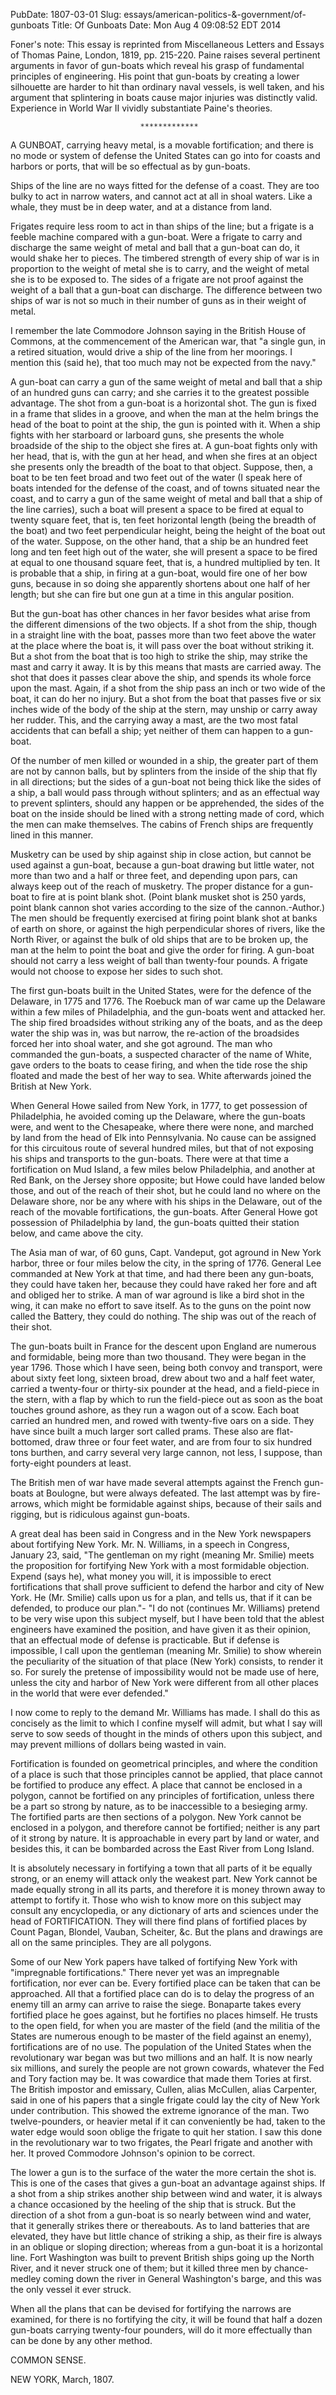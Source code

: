 PubDate: 1807-03-01
Slug: essays/american-politics-&-government/of-gunboats
Title: Of Gunboats
Date: Mon Aug  4 09:08:52 EDT 2014

   Foner's note: This essay is reprinted from Miscellaneous Letters and
   Essays of Thomas Paine, London, 1819, pp. 215-220. Paine raises several
   pertinent arguments in favor of gun-boats which reveal his grasp of
   fundamental principles of engineering. His point that gun-boats by
   creating a lower silhouette are harder to hit than ordinary naval vessels,
   is well taken, and his argument that splintering in boats cause major
   injuries was distinctly valid. Experience in World War II vividly
   substantiate Paine's theories. 

                                 *************

   A GUNBOAT, carrying heavy metal, is a movable fortification; and there is
   no mode or system of defense the United States can go into for coasts and
   harbors or ports, that will be so effectual as by gun-boats.

   Ships of the line are no ways fitted for the defense of a coast. They are
   too bulky to act in narrow waters, and cannot act at all in shoal waters.
   Like a whale, they must be in deep water, and at a distance from land.

   Frigates require less room to act in than ships of the line; but a frigate
   is a feeble machine compared with a gun-boat. Were a frigate to carry and
   discharge the same weight of metal and ball that a gun-boat can do, it
   would shake her to pieces. The timbered strength of every ship of war is
   in proportion to the weight of metal she is to carry, and the weight of
   metal she is to be exposed to. The sides of a frigate are not proof
   against the weight of a ball that a gun-boat can discharge. The difference
   between two ships of war is not so much in their number of guns as in
   their weight of metal.

   I remember the late Commodore Johnson saying in the British House of
   Commons, at the commencement of the American war, that "a single gun, in a
   retired situation, would drive a ship of the line from her moorings. I
   mention this (said he), that too much may not be expected from the navy."

   A gun-boat can carry a gun of the same weight of metal and ball that a
   ship of an hundred guns can carry; and she carries it to the greatest
   possible advantage. The shot from a gun-boat is a horizontal shot. The gun
   is fixed in a frame that slides in a groove, and when the man at the helm
   brings the head of the boat to point at the ship, the gun is pointed with
   it. When a ship fights with her starboard or larboard guns, she presents
   the whole broadside of the ship to the object she fires at. A gun-boat
   fights only with her head, that is, with the gun at her head, and when she
   fires at an object she presents only the breadth of the boat to that
   object. Suppose, then, a boat to be ten feet broad and two feet out of the
   water (I speak here of boats intended for the defense of the coast, and of
   towns situated near the coast, and to carry a gun of the same weight of
   metal and ball that a ship of the line carries), such a boat will present
   a space to be fired at equal to twenty square feet, that is, ten feet
   horizontal length (being the breadth of the boat) and two feet
   perpendicular height, being the height of the boat out of the water.
   Suppose, on the other hand, that a ship be an hundred feet long and ten
   feet high out of the water, she will present a space to be fired at equal
   to one thousand square feet, that is, a hundred multiplied by ten. It is
   probable that a ship, in firing at a gun-boat, would fire one of her bow
   guns, because in so doing she apparently shortens about one half of her
   length; but she can fire but one gun at a time in this angular position.

   But the gun-boat has other chances in her favor besides what arise from
   the different dimensions of the two objects. If a shot from the ship,
   though in a straight line with the boat, passes more than two feet above
   the water at the place where the boat is, it will pass over the boat
   without striking it. But a shot from the boat that is too high to strike
   the ship, may strike the mast and carry it away. It is by this means that
   masts are carried away. The shot that does it passes clear above the ship,
   and spends its whole force upon the mast. Again, if a shot from the ship
   pass an inch or two wide of the boat, it can do her no injury. But a shot
   from the boat that passes five or six inches wide of the body of the ship
   at the stern, may unship or carry away her rudder. This, and the carrying
   away a mast, are the two most fatal accidents that can befall a ship; yet
   neither of them can happen to a gun-boat.

   Of the number of men killed or wounded in a ship, the greater part of them
   are not by cannon balls, but by splinters from the inside of the ship that
   fly in all directions; but the sides of a gun-boat not being thick like
   the sides of a ship, a ball would pass through without splinters; and as
   an effectual way to prevent splinters, should any happen or be
   apprehended, the sides of the boat on the inside should be lined with a
   strong netting made of cord, which the men can make themselves. The cabins
   of French ships are frequently lined in this manner.

   Musketry can be used by ship against ship in close action, but cannot be
   used against a gun-boat, because a gun-boat drawing but little water, not
   more than two and a half or three feet, and depending upon pars, can
   always keep out of the reach of musketry. The proper distance for a
   gun-boat to fire at is point blank shot. (Point blank musket shot is 250
   yards, point blank cannon shot varies according to the size of the
   cannon.-Author.) The men should be frequently exercised at firing point
   blank shot at banks of earth on shore, or against the high perpendicular
   shores of rivers, like the North River, or against the bulk of old ships
   that are to be broken up, the man at the helm to point the boat and give
   the order for firing. A gun-boat should not carry a less weight of ball
   than twenty-four pounds. A frigate would not choose to expose her sides to
   such shot.

   The first gun-boats built in the United States, were for the defence of
   the Delaware, in 1775 and 1776. The Roebuck man of war came up the
   Delaware within a few miles of Philadelphia, and the gun-boats went and
   attacked her. The ship fired broadsides without striking any of the boats,
   and as the deep water the ship was in, was but narrow, the re-action of
   the broadsides forced her into shoal water, and she got aground. The man
   who commanded the gun-boats, a suspected character of the name of White,
   gave orders to the boats to cease firing, and when the tide rose the ship
   floated and made the best of her way to sea. White afterwards joined the
   British at New York.

   When General Howe sailed from New York, in 1777, to get possession of
   Philadelphia, he avoided coming up the Delaware, where the gun-boats were,
   and went to the Chesapeake, where there were none, and marched by land
   from the head of Elk into Pennsylvania. No cause can be assigned for this
   circuitous route of several hundred miles, but that of not exposing his
   ships and transports to the gun-boats. There were at that time a
   fortification on Mud Island, a few miles below Philadelphia, and another
   at Red Bank, on the Jersey shore opposite; but Howe could have landed
   below those, and out of the reach of their shot, but he could land no
   where on the Delaware shore, nor be any where with his ships in the
   Delaware, out of the reach of the movable fortifications, the gun-boats.
   After General Howe got possession of Philadelphia by land, the gun-boats
   quitted their station below, and came above the city.

   The Asia man of war, of 60 guns, Capt. Vandeput, got aground in New York
   harbor, three or four miles below the city, in the spring of 1776. General
   Lee commanded at New York at that time, and had there been any gun-boats,
   they could have taken her, because they could have raked her fore and aft
   and obliged her to strike. A man of war aground is like a bird shot in the
   wing, it can make no effort to save itself. As to the guns on the point
   now called the Battery, they could do nothing. The ship was out of the
   reach of their shot.

   The gun-boats built in France for the descent upon England are numerous
   and formidable, being more than two thousand. They were began in the year
   1796. Those which I have seen, being both convoy and transport, were about
   sixty feet long, sixteen broad, drew about two and a half feet water,
   carried a twenty-four or thirty-six pounder at the head, and a field-piece
   in the stern, with a flap by which to run the field-piece out as soon as
   the boat touches ground ashore, as they run a wagon out of a scow. Each
   boat carried an hundred men, and rowed with twenty-five oars on a side.
   They have since built a much larger sort called prams. These also are
   flat-bottomed, draw three or four feet water, and are from four to six
   hundred tons burthen, and carry several very large cannon, not less, I
   suppose, than forty-eight pounders at least.

   The British men of war have made several attempts against the French
   gun-boats at Boulogne, but were always defeated. The last attempt was by
   fire-arrows, which might be formidable against ships, because of their
   sails and rigging, but is ridiculous against gun-boats.

   A great deal has been said in Congress and in the New York newspapers
   about fortifying New York. Mr. N. Williams, in a speech in Congress,
   January 23, said, "The gentleman on my right (meaning Mr. Smilie) meets
   the proposition for fortifying New York with a most formidable objection.
   Expend (says he), what money you will, it is impossible to erect
   fortifications that shall prove sufficient to defend the harbor and city
   of New York. He (Mr. Smilie) calls upon us for a plan, and tells us, that
   if it can be defended, to produce our plan."- "I do not (continues Mr.
   Williams) pretend to be very wise upon this subject myself, but I have
   been told that the ablest engineers have examined the position, and have
   given it as their opinion, that an effectual mode of defense is
   practicable. But if defense is impossible, I call upon the gentleman
   (meaning Mr. Smilie) to show wherein the peculiarity of the situation of
   that place (New York) consists, to render it so. For surely the pretense
   of impossibility would not be made use of here, unless the city and harbor
   of New York were different from all other places in the world that were
   ever defended."

   I now come to reply to the demand Mr. Williams has made. I shall do this
   as concisely as the limit to which I confine myself will admit, but what I
   say will serve to sow seeds of thought in the minds of others upon this
   subject, and may prevent millions of dollars being wasted in vain.

   Fortification is founded on geometrical principles, and where the
   condition of a place is such that those principles cannot be applied, that
   place cannot be fortified to produce any effect. A place that cannot be
   enclosed in a polygon, cannot be fortified on any principles of
   fortification, unless there be a part so strong by nature, as to be
   inaccessible to a besieging army. The fortified parts are then sections of
   a polygon. New York cannot be enclosed in a polygon, and therefore cannot
   be fortified; neither is any part of it strong by nature. It is
   approachable in every part by land or water, and besides this, it can be
   bombarded across the East River from Long Island.

   It is absolutely necessary in fortifying a town that all parts of it be
   equally strong, or an enemy will attack only the weakest part. New York
   cannot be made equally strong in all its parts, and therefore it is money
   thrown away to attempt to fortify it. Those who wish to know more on this
   subject may consult any encyclopedia, or any dictionary of arts and
   sciences under the head of FORTIFICATION. They will there find plans of
   fortified places by Count Pagan, Blondel, Vauban, Scheiter, &c. But the
   plans and drawings are all on the same principles. They are all polygons.

   Some of our New York papers have talked of fortifying New York with
   "impregnable fortifications." There never yet was an impregnable
   fortification, nor ever can be. Every fortified place can be taken that
   can be approached. All that a fortified place can do is to delay the
   progress of an enemy till an army can arrive to raise the siege. Bonaparte
   takes every fortified place he goes against, but he fortifies no places
   himself. He trusts to the open field, for when you are master of the field
   (and the militia of the States are numerous enough to be master of the
   field against an enemy), fortifications are of no use. The population of
   the United States when the revolutionary war began was but two millions
   and an half. It is now nearly six millions, and surely the people are not
   grown cowards, whatever the Fed and Tory faction may be. It was cowardice
   that made them Tories at first. The British impostor and emissary, Cullen,
   alias McCullen, alias Carpenter, said in one of his papers that a single
   frigate could lay the city of New York under contribution. This showed the
   extreme ignorance of the man. Two twelve-pounders, or heavier metal if it
   can conveniently be had, taken to the water edge would soon oblige the
   frigate to quit her station. I saw this done in the revolutionary war to
   two frigates, the Pearl frigate and another with her. It proved Commodore
   Johnson's opinion to be correct.

   The lower a gun is to the surface of the water the more certain the shot
   is. This is one of the cases that gives a gun-boat an advantage against
   ships. If a shot from a ship strikes another ship between wind and water,
   it is always a chance occasioned by the heeling of the ship that is
   struck. But the direction of a shot from a gun-boat is so nearly between
   wind and water, that it generally strikes there or thereabouts. As to land
   batteries that are elevated, they have but little chance of striking a
   ship, as their fire is always in an oblique or sloping direction; whereas
   from a gun-boat it is a horizontal line. Fort Washington was built to
   prevent British ships going up the North River, and it never struck one of
   them; but it killed three men by chance-medley coming down the river in
   General Washington's barge, and this was the only vessel it ever struck.

   When all the plans that can be devised for fortifying the narrows are
   examined, for there is no fortifying the city, it will be found that half
   a dozen gun-boats carrying twenty-four pounders, will do it more
   effectually than can be done by any other method.

   COMMON SENSE.

   NEW YORK, March, 1807.


